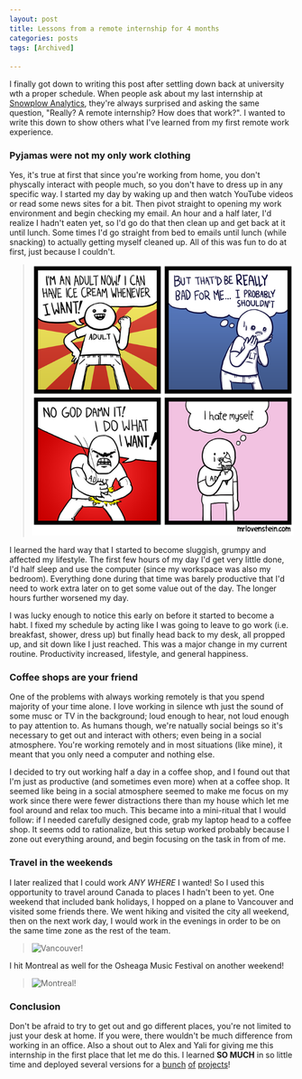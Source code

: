 ```yaml
---
layout: post
title: Lessons from a remote internship for 4 months
categories: posts
tags: [Archived]

---
```


I finally got down to writing this post after settling down back at university wth a proper schedule. When people ask about my last internship at [Snowplow Analytics](http://snowplowanalytics.com), they're always surprised and asking the same question, "Really? A remote internship? How does that work?". I wanted to write this down to show others what I've learned from my first remote work experience.

### Pyjamas were not my only work clothing

Yes, it's true at first that since you're working from home, you don't physcally interact with people much, so you don't have to dress up in any specific way. I started my day by waking up and then watch YouTube videos or read some news sites for a bit. Then pivot straight to opening my work environment and begin checking my email. An hour and a half later, I'd realize I hadn't eaten yet, so I'd go do that then clean up and get back at it until lunch. Some times I'd go straight from bed to emails until lunch (while snacking) to actually getting myself cleaned up. All of this was fun to do at first, just because I couldn't.

> ![I'm an adult... I guess..][adult]<br>

I learned the hard way that I started to become sluggish, grumpy and affected my lifestyle. The first few hours of my day I'd get very little done, I'd half sleep and use the computer (since my workspace was also my bedroom). Everything done during that time was barely productive that I'd need to work extra later on to get some value out of the day. The longer hours further worsened my day.

I was lucky enough to notice this early on before it started to become a habt. I fixed my schedule by acting like I was going to leave to go work (i.e. breakfast, shower, dress up) but finally head back to my desk, all propped up, and sit down like I just reached. This was a major change in my current routine. Productivity increased, lifestyle, and general happiness.

### Coffee shops are your friend

One of the problems with always working remotely is that you spend majority of your time alone. I love working in silence wth just the sound of some musc or TV in the background; loud enough to hear, not loud enough to pay attention to. As humans though, we're natually social beings so it's necessary to get out and interact with others; even being in a social atmosphere. You're working remotely and in most situations (like mine), it meant that you only need a computer and nothing else.

I decided to try out working half a day in a coffee shop, and I found out that I'm just as productive (and sometimes even more) when at a coffee shop. It seemed like being in a social atmosphere seemed to make me focus on my work since there were fewer distractions there than my house which let me fool around and relax too much. This became into a mini-ritual that I would follow: if I needed carefully designed code, grab my laptop head to a coffee shop. It seems odd to rationalize, but this setup worked probably because I zone out everything around, and begin focusing on the task in from of me.

### Travel in the weekends

I later realized that I could work *ANY WHERE* I wanted! So I used this opportunity to travel around Canada to places I hadn't been to yet. One weekend that included bank holidays, I hopped on a plane to Vancouver and visited some friends there. We went hiking and visited the city all weekend, then on the next work day, I would work in the evenings in order to be on the same time zone as the rest of the team.

> ![Vancouver!][vancouver]<br>

I hit Montreal as well for the Osheaga Music Festival on another weekend!

> ![Montreal!][osheaga]<br>

### Conclusion

Don't be afraid to try to get out and go different places, you're not limited to just your desk at home. If you were, there wouldn't be much difference from working in an office. Also a shout out to Alex and Yali for giving me this internship in the first place that let me do this. I learned **SO MUCH** in so little time and deployed several versions for a [bunch][java] [of][ios] [projects][android]!

[adult]: /images/20140922/1.png
[vancouver]: https://lh4.googleusercontent.com/-LVOJRbtYQQA/U4wQjH2J-mI/AAAAAAAAIgY/hAslDPl0GtU/w1278-h340-no/PANO_20140601_163008.jpg
[osheaga]: https://lh6.googleusercontent.com/-bqsTloHViuM/U-Hdnl93qqI/AAAAAAAAJ6o/WqgRauhGjLw/w945-h699-no/IMG_20140801_173442.jpg

[java]: https://github.com/snowplow/snowplow-java-tracker
[ios]: https://github.com/snowplow/snowplow-ios-tracker
[android]: https://github.com/snowplow/snowplow-android-tracker